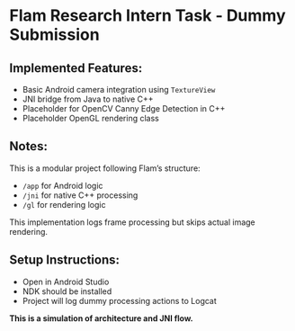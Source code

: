# Flam Research Intern Task - Dummy Submission

## Implemented Features:
- Basic Android camera integration using `TextureView`
- JNI bridge from Java to native C++
- Placeholder for OpenCV Canny Edge Detection in C++
- Placeholder OpenGL rendering class

## Notes:
This is a modular project following Flam’s structure:
- `/app` for Android logic
- `/jni` for native C++ processing
- `/gl` for rendering logic

This implementation logs frame processing but skips actual image rendering.

## Setup Instructions:
- Open in Android Studio
- NDK should be installed
- Project will log dummy processing actions to Logcat

**This is a simulation of architecture and JNI flow.**
